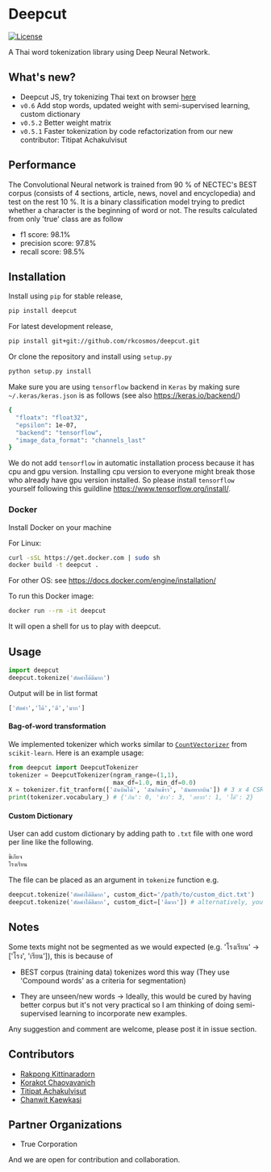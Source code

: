 # Deepcut

[![License](https://img.shields.io/badge/license-MIT-blue.svg?style=flat)](https://github.com/rkcosmos/deepcut/blob/master/LICENSE)

A Thai word tokenization library using Deep Neural Network.

## What's new?

* Deepcut JS, try tokenizing Thai text on browser [here](https://rkcosmos.github.io/deepcut/)
* `v0.6` Add stop words, updated weight with semi-supervised learning, custom dictionary
* `v0.5.2` Better weight matrix
* `v0.5.1` Faster tokenization by code refactorization from our new contributor: Titipat Achakulvisut

## Performance

The Convolutional Neural network is trained from 90 % of NECTEC's BEST corpus
(consists of 4 sections, article, news, novel and encyclopedia) and test on the rest 10 %.
It is a binary classification model trying to predict whether a character is the beginning of word or not.
The results calculated from only 'true' class are as follow

* f1 score:  98.1%
* precision score:  97.8%
* recall score:  98.5%

## Installation

Install using `pip` for stable release,

```bash
pip install deepcut
```

For latest development release,

```bash
pip install git+git://github.com/rkcosmos/deepcut.git
```

Or clone the repository and install using `setup.py`

```bash
python setup.py install
```

Make sure you are using `tensorflow` backend in `Keras` by making sure `~/.keras/keras.json` is as follows (see also https://keras.io/backend/)

```bash
{
  "floatx": "float32",
  "epsilon": 1e-07,
  "backend": "tensorflow",
  "image_data_format": "channels_last"
}
```

We do not add `tensorflow` in automatic installation process because it has cpu and gpu version.
Installing cpu version to everyone might break those who already have gpu version installed.
So please install `tensorflow` yourself following this guildline https://www.tensorflow.org/install/.


### Docker

Install Docker on your machine

For Linux:
```bash
curl -sSL https://get.docker.com | sudo sh
docker build -t deepcut .
```

For other OS: see https://docs.docker.com/engine/installation/

To run this Docker image:

```bash
docker run --rm -it deepcut
```

It will open a shell for us to play with deepcut.

## Usage

```python
import deepcut
deepcut.tokenize('ตัดคำได้ดีมาก')
```

Output will be in list format

```bash
['ตัดคำ','ได้','ดี','มาก']
```

#### Bag-of-word transformation

We implemented tokenizer which works similar to
[`CountVectorizer`](http://scikit-learn.org/stable/modules/generated/sklearn.feature_extraction.text.CountVectorizer.html) from `scikit-learn`.
Here is an example usage:

```python
from deepcut import DeepcutTokenizer
tokenizer = DeepcutTokenizer(ngram_range=(1,1),
                             max_df=1.0, min_df=0.0)
X = tokenizer.fit_tranform(['ฉันบินได้', 'ฉันกินข้าว', 'ฉันอยากบิน']) # 3 x 4 CSR sparse matrix
print(tokenizer.vocabulary_) # {'กิน': 0, 'ข้าว': 3, 'อยาก': 1, 'ได้': 2}
```


#### Custom Dictionary

User can add custom dictionary by adding path to `.txt` file with one word per line like the following.

```bash
ขี้เกียจ
โรงเรียน
```

The file can be placed as an argument in `tokenize` function e.g.

```python
deepcut.tokenize('ตัดคำได้ดีมาก', custom_dict='/path/to/custom_dict.txt')
deepcut.tokenize('ตัดคำได้ดีมาก', custom_dict=['ดีมาก']) # alternatively, you can provide a list of custom dictionary
```


## Notes

Some texts might not be segmented as we would expected (e.g. 'โรงเรียน' -> ['โรง', 'เรียน']), this is because of

* BEST corpus (training data) tokenizes word this way (They use 'Compound words' as a criteria for segmentation)

* They are unseen/new words -> Ideally, this would be cured by having better corpus but it's not very practical so I am thinking of doing semi-supervised learning to incorporate new examples.

Any suggestion and comment are welcome, please post it in issue section.


## Contributors

* [Rakpong Kittinaradorn](https://github.com/rkcosmos)
* [Korakot Chaovavanich](https://github.com/korakot)
* [Titipat Achakulvisut](https://github.com/titipata)
* [Chanwit Kaewkasi](https://github.com/chanwit)


## Partner Organizations

* True Corporation

And we are open for contribution and collaboration.
